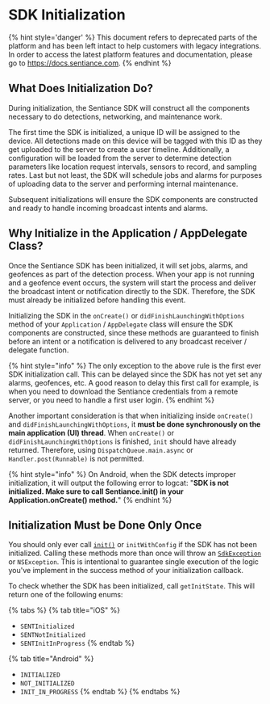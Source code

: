 # SDK Initialization

{% hint style='danger' %} This document refers to deprecated parts of the platform and has been left intact to help customers with legacy integrations. In order to access the latest platform features and documentation, please go to https://docs.sentiance.com. {% endhint %}

## What Does Initialization Do?

During initialization, the Sentiance SDK will construct all the components necessary to do detections, networking, and maintenance work.

The first time the SDK is initialized, a unique ID will be assigned to the device. All detections made on this device will be tagged with this ID as they get uploaded to the server to create a user timeline. Additionally, a configuration will be loaded from the server to determine detection parameters like location request intervals, sensors to record, and sampling rates. Last but not least, the SDK will schedule jobs and alarms for purposes of uploading data to the server and performing internal maintenance.

Subsequent initializations will ensure the SDK components are constructed and ready to handle incoming broadcast intents and alarms.

## Why Initialize in the Application / AppDelegate Class?

Once the Sentiance SDK has been initialized, it will set jobs, alarms, and geofences as part of the detection process. When your app is not running and a geofence event occurs, the system will start the process and deliver the broadcast intent or notification directly to the SDK. Therefore, the SDK must already be initialized before handling this event.

Initializing the SDK in the `onCreate()` or `didFinishLaunchingWithOptions` method of your `Application` / `AppDelegate` class will ensure the SDK components are constructed, since these methods are guaranteed to finish before an intent or a notification is delivered to any broadcast receiver / delegate function.

{% hint style="info" %}
The only exception to the above rule is the first ever SDK initialization call. This can be delayed since the SDK has not yet set any alarms, geofences, etc. A good reason to delay this first call for example, is when you need to download the Sentiance credentials from a remote server, or you need to handle a first user login.
{% endhint %}

Another important consideration is that when initializing inside `onCreate()` and `didFinishLaunchingWithOptions`, it **must be done synchronously on the main application \(UI\) thread**. When `onCreate()` or `didFinishLaunchingWithOptions` is finished, `init` should have already returned. Therefore, using `DispatchQueue.main.async` or `Handler.post(Runnable)` is not permitted.

{% hint style="info" %}
On Android, when the SDK detects improper initialization, it will output the following error to logcat: "**SDK is not initialized. Make sure to call Sentiance.init\(\) in your Application.onCreate\(\) method.**"
{% endhint %}

## Initialization Must be Done Only Once

You should only ever call [`init()`](../api-reference/android/sentiance.md#init) or `initWithConfig` if the SDK has not been initialized. Calling these methods more than once will throw an [`SdkException`](../api-reference/android/sdkexception.md) or `NSException`. This is intentional to guarantee single execution of the  logic you've implement in the success method of your initialization callback.

To check whether the SDK has been initialized, call `getInitState`. This will return one of the following enums:

{% tabs %}
{% tab title="iOS" %}
* `SENTInitialized`
* `SENTNotInitialized`
* `SENTInitInProgress`
{% endtab %}

{% tab title="Android" %}
* `INITIALIZED`
* `NOT_INITIALIZED`
* `INIT_IN_PROGRESS`
{% endtab %}
{% endtabs %}

